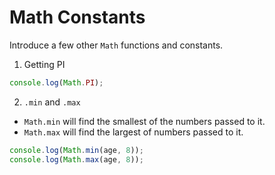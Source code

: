 # Math Constants

Introduce a few other `Math` functions and constants.

1. Getting PI

```javascript
console.log(Math.PI);
```

2. `.min` and `.max`

- `Math.min` will find the smallest of the numbers passed to it.
- `Math.max` will find the largest of numbers passed to it.

```javascript
console.log(Math.min(age, 8));
console.log(Math.max(age, 8));
```
